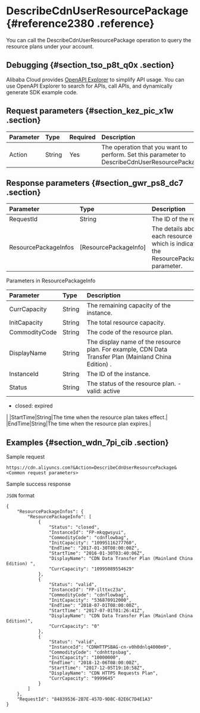# DescribeCdnUserResourcePackage {#reference2380 .reference}

You can call the DescribeCdnUserResourcePackage operation to query the resource plans under your account.

## Debugging {#section_tso_p8t_q0x .section}

Alibaba Cloud provides [OpenAPI Explorer](https://api.aliyun.com/#/?product=Cdn&api=DescribeCdnUserResourcePackage) to simplify API usage. You can use OpenAPI Explorer to search for APIs, call APIs, and dynamically generate SDK example code.

## Request parameters {#section_kez_pic_x1w .section}

|Parameter|Type|Required|Description|
|:--------|:---|:-------|:----------|
|Action|String |Yes|The operation that you want to perform. Set this parameter to DescribeCdnUserResourcePackage.|

## Response parameters {#section_gwr_ps8_dc7 .section}

|Parameter|Type|Description|
|:--------|:---|:----------|
|RequestId|String|The ID of the request.|
|ResourcePackageInfos|\[ResourcePackageInfo\]|The details about each resource plan, which is indicated by the ResourcePackageInfo parameter.|

Parameters in ResourcePackageInfo

|Parameter|Type|Description|
|:--------|:---|:----------|
|CurrCapacity|String|The remaining capacity of the instance.|
|InitCapacity|String|The total resource capacity.|
|CommodityCode|String |The code of the resource plan.|
|DisplayName|String|The display name of the resource plan. For example, CDN Data Transfer Plan \(Mainland China Edition\) .|
|InstanceId|String|The ID of the instance.|
|Status|String|The status of the resource plan. -   valid: active
-   closed: expired

 |
|StartTime|String|The time when the resource plan takes effect.|
|EndTime|String|The time when the resource plan expires.|

## Examples {#section_wdn_7pi_cib .section}

Sample request

``` {#codeblock_a6p_5wo_mmg}
https://cdn.aliyuncs.com?&Action=DescribeCdnUserResourcePackage&<Common request parameters>
```

Sample success response

`JSON` format

``` {#codeblock_ojs_amf_1a4}
{
    "ResourcePackageInfos": {
        "ResourcePackageInfo": [
            {
                "Status": "closed",
                "InstanceId": "FP-mkqgwsyui",
                "CommodityCode": "cdnflowbag",
                "InitCapacity": "10995116277760",
                "EndTime": "2017-01-30T08:00:00Z",
                "StartTime": "2016-01-30T03:40:06Z",
                "DisplayName": "CDN Data Transfer Plan (Mainland China Edition) ",
                "CurrCapacity": "10995089554629"
            },
            {
                "Status": "valid",
                "InstanceId": "FP-ilttxc23a",
                "CommodityCode": "cdnflowbag",
                "InitCapacity": "536870912000",
                "EndTime": "2018-07-01T08:00:00Z",
                "StartTime": "2017-07-01T01:26:41Z",
                "DisplayName": "CDN Data Transfer Plan (Mainland China Edition)",
                "CurrCapacity": "0"
            },
            {
                "Status": "valid",
                "InstanceId": "CDNHTTPSBAG-cn-v0h0dnlq4000m9",
                "CommodityCode": "cdnhttpsbag",
                "InitCapacity": "10000000",
                "EndTime": "2018-12-06T08:00:00Z",
                "StartTime": "2017-12-05T19:10:58Z",
                "DisplayName": "CDN HTTPS Requests Plan",
                "CurrCapacity": "9999645"
            }
        ]
    },
    "RequestId": "84839536-2B7E-457D-9D8C-82E6C7D4E1A3"
}
```

